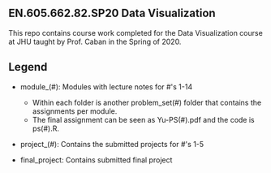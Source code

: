 ## EN.605.662.82.SP20 Data Visualization

This repo contains course work completed for the Data Visualization course at JHU taught by Prof. Caban in the Spring of 2020.

## Legend
- module_(#): Modules with lecture notes for #'s 1-14
  - Within each folder is another problem_set(#) folder that contains the assignments per module.
  - The final assignment can be seen as Yu-PS(#).pdf and the code is ps(#).R.
  
- project_(#): Contains the submitted projects for #'s 1-5

- final_project: Contains submitted final project
